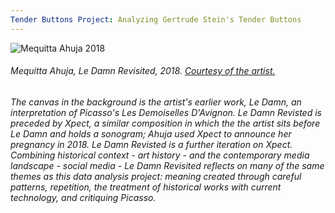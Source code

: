 ```yaml
---
Tender Buttons Project: Analyzing Gertrude Stein's Tender Buttons
---
```


![Mequitta Ahuja 2018](images/Mequitta-Ahuja-2018.png)

###### Mequitta Ahuja, *Le Damn Revisited*, 2018. [Courtesy of the artist.](http://www.mequittaahuja.com/digital-portfolio.html) 

###### The canvas in the background is the artist's earlier work, *Le Damn*, an interpretation of Picasso's *Les Demoiselles D'Avignon.* *Le Damn Revisted* is preceded by *Xpect*, a similar composition in which the the artist sits before *Le Damn* and holds a sonogram; Ahuja used *Xpect* to announce her pregnancy in 2018. *Le Damn Revisted* is a further iteration on *Xpect*. Combining historical context - art history - and the contemporary media landscape - social media - *Le Damn Revisited* reflects on many of the same themes as this data analysis project: meaning created through careful patterns, repetition, the treatment of historical works with current technology, and critiquing Picasso. 
